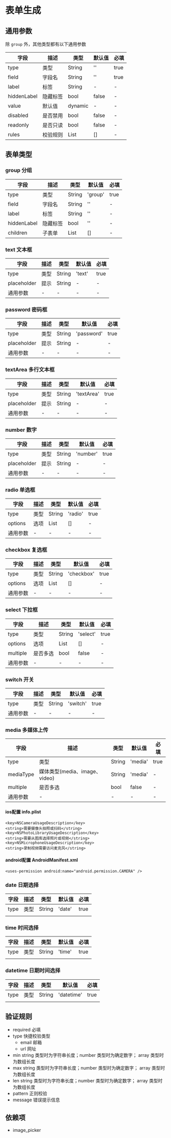 # 表单生成

## 通用参数

除 `group` 外，其他类型都有以下通用参数

| 字段       | 描述  | 类型      | 默认值   | 必填   |
|----------|-----|---------|-------|------|
| type     | 类型  | String  | ''    | true |
| field    | 字段名 | String  | ''    | true |
| label    | 标签  | String  | -     | -  |
| hiddenLabel | 隐藏标签 | bool    | false | - |
| value    | 默认值 | dynamic | -     | -  |
| disabled | 是否禁用 | bool    | false | -  |
| readonly | 是否只读 | bool    | false | -  |
| rules    | 校验规则 | List    | []    | -  |

## 表单类型

### group 分组

| 字段          | 描述   | 类型        | 默认值     | 必填   |
|-------------|------|-----------|---------|------|
| type        | 类型   | String    | 'group' | true |
| field       | 字段名  | String    | ''      | -    |
| label       | 标签   | String    | ''      | -    |
| hiddenLabel | 隐藏标签 | bool      | ''      | -    |
| children    | 子表单  | List<Map> | []      | -    |

### text 文本框
| 字段   | 描述 | 类型     | 默认值    | 必填   |
|------|----|--------|--------|------|
| type | 类型 | String | 'text' | true |
| placeholder | 提示 | String  | -     | -  |
| 通用参数 | -  | -      | -      | -    |

### password 密码框
| 字段   | 描述 | 类型     | 默认值    | 必填   |
|------|----|--------|--------|------|
| type | 类型 | String | 'password' | true |
| placeholder | 提示 | String  | -     | -  |
| 通用参数 | -  | -      | -      | -    |

### textArea 多行文本框
| 字段   | 描述 | 类型     | 默认值    | 必填   |
|------|----|--------|--------|------|
| type | 类型 | String | 'textArea' | true |
| placeholder | 提示 | String  | -     | -  |
| 通用参数 | -  | -      | -      | -    |

### number 数字
| 字段   | 描述 | 类型     | 默认值    | 必填   |
|------|----|--------|--------|------|
| type | 类型 | String | 'number' | true |
| placeholder | 提示 | String  | -     | -  |
| 通用参数 | -  | -      | -      | -    |

### radio 单选框
| 字段      | 描述 | 类型        | 默认值     | 必填   |
|---------|----|-----------|---------|------|
| type    | 类型 | String    | 'radio' | true |
| options | 选项 | List<Map> | []      | -  |
| 通用参数    | -  | -         | -       | -    |

### checkbox 复选框
| 字段      | 描述 | 类型        | 默认值     | 必填   |
|---------|----|-----------|---------|------|
| type    | 类型 | String    | 'checkbox' | true |
| options | 选项 | List<Map> | []      | -  |
| 通用参数    | -  | -         | -       | -    |

### select 下拉框
| 字段      | 描述 | 类型        | 默认值     | 必填   |
|---------|----|-----------|---------|------|
| type    | 类型 | String    | 'select' | true |
| options | 选项 | List<Map> | []      | -  |
| multiple | 是否多选 | bool      | false   | -  |
| 通用参数    | -  | -         | -       | -    |

### switch 开关
| 字段      | 描述 | 类型        | 默认值     | 必填   |
|---------|----|-----------|---------|------|
| type    | 类型 | String    | 'switch' | true |
| 通用参数    | -  | -         | -       | -    |

### media 多媒体上传
| 字段        | 描述                 | 类型     | 默认值     | 必填   |
|-----------|--------------------|--------|---------|------|
| type      | 类型                 | String | 'media' | true |
| mediaType | 媒体类型(media、image、video) | String | 'media' | -    |
| multiple  | 是否多选               | bool   | false   | -    |
| 通用参数      | -                  | -      | -       | -    |

#### ios配置 info.plist
```
<key>NSCameraUsageDescription</key>
<string>需要摄像头拍照或扫码</string>
<key>NSPhotoLibraryUsageDescription</key>
<string>需要从图库选择照片或视频</string>
<key>NSMicrophoneUsageDescription</key>
<string>录制视频需要访问麦克风</string>
```

#### android配置 AndroidManifest.xml
```
<uses-permission android:name="android.permission.CAMERA" />
```

### date 日期选择
| 字段      | 描述 | 类型        | 默认值     | 必填   |
|---------|----|-----------|---------|------|
| type    | 类型 | String    | 'date' | true |
|         |    |           |        |      |


### time 时间选择
| 字段      | 描述 | 类型        | 默认值     | 必填   |
|---------|----|-----------|---------|------|
| type    | 类型 | String    | 'time' | true |
|         |    |           |        |      |

### datetime 日期时间选择
| 字段      | 描述 | 类型        | 默认值     | 必填   |
|---------|----|-----------|---------|------|
| type    | 类型 | String    | 'datetime' | true |
|         |    |           |            |      |

## 验证规则
- required 必填
- type 快捷校验类型
  - email 邮箱
  - url 网址
- min string 类型时为字符串长度；number 类型时为确定数字； array 类型时为数组长度
- max string 类型时为字符串长度；number 类型时为确定数字； array 类型时为数组长度
- len string 类型时为字符串长度；number 类型时为确定数字； array 类型时为数组长度
- pattern 正则校验
- message 错误提示信息

## 依赖项
- image_picker